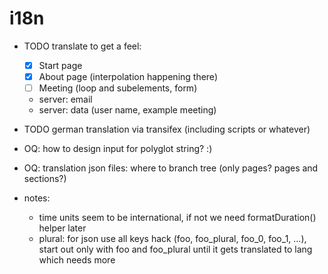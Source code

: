 # i18n

* TODO translate to get a feel:
  * [x] Start page
  * [x] About page (interpolation happening there)
  * [ ] Meeting (loop and subelements, form)
  * server: email
  * server: data (user name, example meeting)
* TODO german translation via transifex (including scripts or whatever)

* OQ: how to design input for polyglot string? :)
* OQ: translation json files: where to branch tree (only pages? pages and sections?)

* notes:
  * time units seem to be international, if not we need formatDuration() helper later
  * plural: for json use all keys hack (foo, foo_plural, foo_0, foo_1, ...),
    start out only with foo and foo_plural until it gets translated to lang
    which needs more
